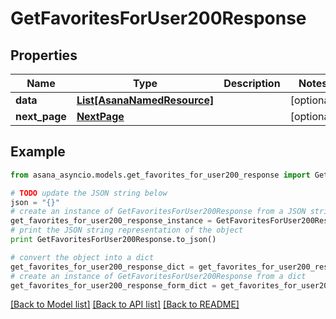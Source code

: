 # GetFavoritesForUser200Response


## Properties

Name | Type | Description | Notes
------------ | ------------- | ------------- | -------------
**data** | [**List[AsanaNamedResource]**](AsanaNamedResource.md) |  | [optional] 
**next_page** | [**NextPage**](NextPage.md) |  | [optional] 

## Example

```python
from asana_asyncio.models.get_favorites_for_user200_response import GetFavoritesForUser200Response

# TODO update the JSON string below
json = "{}"
# create an instance of GetFavoritesForUser200Response from a JSON string
get_favorites_for_user200_response_instance = GetFavoritesForUser200Response.from_json(json)
# print the JSON string representation of the object
print GetFavoritesForUser200Response.to_json()

# convert the object into a dict
get_favorites_for_user200_response_dict = get_favorites_for_user200_response_instance.to_dict()
# create an instance of GetFavoritesForUser200Response from a dict
get_favorites_for_user200_response_form_dict = get_favorites_for_user200_response.from_dict(get_favorites_for_user200_response_dict)
```
[[Back to Model list]](../README.md#documentation-for-models) [[Back to API list]](../README.md#documentation-for-api-endpoints) [[Back to README]](../README.md)


